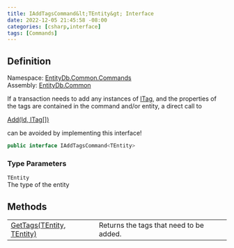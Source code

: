 ```yaml
---
title: IAddTagsCommand&lt;TEntity&gt; Interface
date: 2022-12-05 21:45:58 -08:00
categories: [csharp,interface]
tags: [Commands]
---
```


## Definition
Namespace: <a href='/posts/csharp.namespace.entitydb.common.commands/'>EntityDb.Common.Commands</a><br />
Assembly: <a href='/posts/csharp.assembly.entitydb.common/'>EntityDb.Common</a><br />

If a transaction needs to add any instances of <a href='/posts/csharp.interface.entitydb.abstractions.tags.itag/'>ITag</a>, and the properties of the tags
are contained in the command and/or entity, a direct call to
<!--/posts/csharp.notimplemented.entitydb.abstractions.transactions.builders.itransactionbuilder-1.add/--><a href='#'>Add(Id, ITag[])</a>
can be avoided by implementing this interface!

```cs
public interface IAddTagsCommand<TEntity>
```
### Type Parameters
`TEntity`<br />The type of the entity
## Methods
<table><tr><td><!--/posts/csharp.notimplemented.entitydb.common.commands.iaddtagscommand-1.gettags/--><a href='#'>GetTags(TEntity, TEntity)</a></td><td>
Returns the tags that need to be added.
</td></tr></table>
